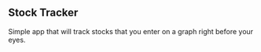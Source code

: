 ## Stock Tracker

Simple app that will track stocks that you enter on a graph right before your eyes.
